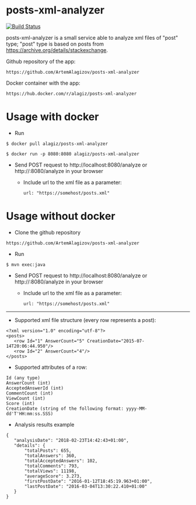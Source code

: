 # posts-xml-analyzer
[![Build Status](https://travis-ci.org/ArtemAlagizov/posts-xml-analyzer.svg?branch=master)](https://travis-ci.org/ArtemAlagizov/posts-xml-analyzer)

posts-xml-analyzer is a small service able to analyze xml files of "post" type; "post" type is based on posts from https://archive.org/details/stackexchange.

Github repository of the app: 
````
https://github.com/ArtemAlagizov/posts-xml-analyzer
````
Docker container with the app: 
````
https://hub.docker.com/r/alagiz/posts-xml-analyzer
````

# Usage with docker
* Run
```
$ docker pull alagiz/posts-xml-analyzer
```
```
$ docker run -p 8080:8080 alagiz/posts-xml-analyzer
```
* Send POST request to http://localhost:8080/analyze or http://<host-ip>:8080/analyze in your browser
  * Include url to the xml file as a parameter:
     ```
     url: "https://somehost/posts.xml"
     ```

# Usage without docker
* Clone the github repository
```
https://github.com/ArtemAlagizov/posts-xml-analyzer
```
* Run 
```
$ mvn exec:java
```
* Send POST request to http://localhost:8080/analyze or http://<host-ip>:8080/analyze in your browser
    * Include url to the xml file as a parameter:
       ```
       url: "https://somehost/posts.xml"
       ```
***
 * Supported xml file structure (every row represents a post):
 ```
 <?xml version="1.0" encoding="utf-8"?>
 <posts>
    <row Id="1" AnswerCount="5" CreationDate="2015-07-14T20:06:44.950"/>
    <row Id="2" AnswerCount="4"/>
 </posts>
 ```
 * Supported attributes of a row:
 ```
Id (any type)
AnswerCount (int)
AcceptedAnswerId (int)
CommentCount (int)
ViewCount (int)
Score (int)
CreationDate (string of the following format: yyyy-MM-dd'T'HH:mm:ss.SSS)
 ```
 * Analysis results example
 ```
 {
    "analysisDate": "2018-02-23T14:42:43+01:00",
    "details": {
        "totalPosts": 655,
        "totalAnswers": 360,
        "totalAcceptedAnswers": 102,
        "totalComments": 793,
        "totalViews": 11198,
        "averageScore": 3.273,
        "firstPostDate": "2016-01-12T18:45:19.963+01:00",
        "lastPostDate": "2016-03-04T13:30:22.410+01:00"
    }
}
 ```
